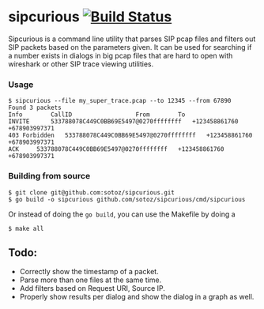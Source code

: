 # sipcurious [![Build Status](https://travis-ci.org/sotoz/sipcurious.svg?branch=master)](https://travis-ci.org/sotoz/sipcurious)
Sipcurious is a command line utility that parses SIP pcap files and filters out SIP packets based on the parameters given.
It can be used for searching if a number exists in dialogs in big pcap files that are hard to open with wireshark or other SIP trace viewing utilities.

### Usage
```
$ sipcurious --file my_super_trace.pcap --to 12345 --from 67890
Found 3 packets
Info		CallID					From		To
INVITE		533788078C449C0BB69E5497@0270ffffffff	+123458861760	+678903997371
403 Forbidden	533788078C449C0BB69E5497@0270ffffffff	+123458861760	+678903997371
ACK		533788078C449C0BB69E5497@0270ffffffff	+123458861760	+678903997371
```

### Building from source
```
$ git clone git@github.com:sotoz/sipcurious.git
$ go build -o sipcurious github.com/sotoz/sipcurious/cmd/sipcurious
```
Or instead of doing the `go build`, you can use the Makefile by doing a
```
$ make all
```
## Todo:
- Correctly show the timestamp of a packet.
- Parse more than one files at the same time.
- Add filters based on Request URI, Source IP.
- Properly show results per dialog and show the dialog in a graph as well.
